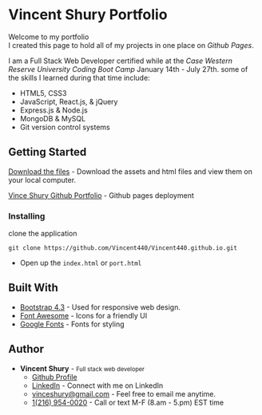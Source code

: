# Vincent Shury Portfolio

Welcome to my portfolio<br>
I created this page to hold all of my projects in one place on *Github Pages*.

I am a Full Stack Web Developer certified while at the _Case Western Reserve University Coding Boot Camp_ January 14th - July 27th.
some of the skills I learned during that time include: 
* HTML5, CSS3
* JavaScript, React.js, & jQuery
* Express.js & Node.js
* MongoDB & MySQL
* Git version control systems


## Getting Started
[Download the files](https://github.com/Vincent440/Vincent440.github.io) - Download the assets and html files and view them on your local computer.

[Vince Shury Github Portfolio](https://vincent440.github.io) - Github pages deployment

### Installing

clone the application 
```
git clone https://github.com/Vincent440/Vincent440.github.io.git
```
* Open up the `index.html` or `port.html`

## Built With

* [Bootstrap 4.3](https://getbootstrap.com/) - Used for responsive web design.
* [Font Awesome](https://fontawesome.com/) - Icons for a friendly UI
* [Google Fonts](https://fonts.google.com/) - Fonts for styling


## Author

* **Vincent Shury** - <small>Full stack web developer</small>
    * [Github Profile](https://github.com/Vincent440)
    * [LinkedIn](https://www.linkedin.com/in/vincent-shury/) - Connect with me on LinkedIn
    * [vinceshury@gmail.com](mailto:vinceshury@gmail.com) - Feel free to email me anytime.
    * [1(216) 954-0020](tel:+1-216-954-0020) - Call or text M-F (8.am - 5.pm) EST time